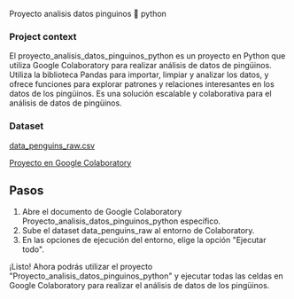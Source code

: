 Proyecto analisis datos pinguinos 🐧 python
### Project context
El proyecto_analisis_datos_pinguinos_python es un proyecto en Python que utiliza Google Colaboratory para realizar análisis de datos de pingüinos. Utiliza la biblioteca Pandas para importar, limpiar y analizar los datos, y ofrece funciones para explorar patrones y relaciones interesantes en los datos de los pingüinos. Es una solución escalable y colaborativa para el análisis de datos de pingüinos.

### Dataset

[data_penguins_raw.csv](https://github.com/Kristianm0/Proyecto_analisis_datos_pinguinos_python/blob/main/tdata_penguins_raw.csv)
    
[Proyecto en Google Colaboratory](https://github.com/Kristianm0/Proyecto_analisis_datos_pinguinos_python/blob/main/Proyecto_analisis_datos_pinguinos_python.ipynb)

## Pasos 
1. Abre el documento de Google Colaboratory Proyecto_analisis_datos_pinguinos_python específico.
2. Sube el dataset data_penguins_raw al entorno de Colaboratory.
3. En las opciones de ejecución del entorno, elige la opción "Ejecutar todo".

¡Listo! Ahora podrás utilizar el proyecto "Proyecto_analisis_datos_pinguinos_python" y ejecutar todas las celdas en Google Colaboratory para realizar el análisis de datos de los pingüinos.
